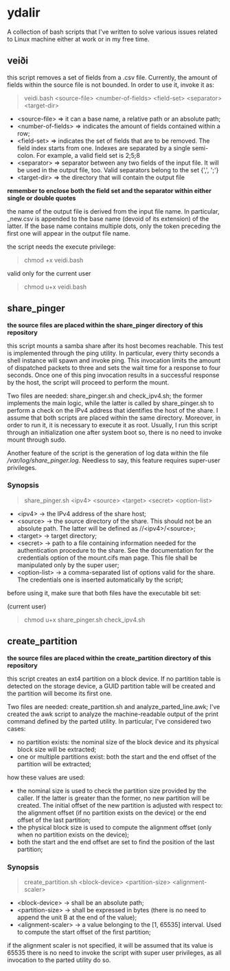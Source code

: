 # ydalir

A collection of bash scripts that I've written to solve various issues related to Linux machine
either at work or in my free time.

## veiði

this script removes a set of fields from a .csv file. Currently, the amount of
fields within the source file is not bounded. In order to use it, invoke it as:

> veidi.bash \<source-file\> \<number-of-fields\> \<field-set\> \<separator\> \<target-dir\>

- \<source-file\>      =\> it can a base name, a relative path or an absolute path;
- \<number-of-fields\> =\> indicates the amount of fields contained within a row;
- \<field-set\>        =\> indicates the set of fields that are to be removed. The field index
                           starts from one. Indexes are separated by a single semi-colon. For
                           example, a valid field set is 2;5;8
- \<separator\>        =\> separator between any two fields of the input file. It will be used in the
                           output file, too. Valid separators belong to the set {',', ';'}
- \<target-dir\>       =\> the directory that will contain the output file

**remember to enclose both the field set and the separator within either single or double quotes**

the name of the output file is derived from the input file name. In particular, _new.csv is
appended to the base name (devoid of its extension) of the latter. If the base name contains
multiple dots, only the token preceding the first one will appear in the output file name.

the script needs the execute privilege:

> chmod +x veidi.bash

valid only for the current user

> chmod u+x veidi.bash

## share_pinger

**the source files are placed within the share_pinger directory of this repository**

this script mounts a samba share after its host becomes reachable. This test is implemented through
the ping utility. In particular, every thirty seconds a shell instance will spawn and invoke ping.
This invocation limits the amount of dispatched packets to three and sets the wait time for a response
to four seconds. Once one of this ping invocation results in a successful response by the host, the
script will proceed to perform the mount.

Two files are needed: share\_pinger.sh and check\_ipv4.sh;
the former implements the main logic, while the latter is called by share_pinger.sh to perform a check
on the IPv4 address that identifies the host of the share. I assume that both scripts are placed within
the same directory. Moreover, in order to run it, it is necessary to execute it as root. Usually, I
run this script through an initialization one after system boot so, there is no need to invoke mount
through sudo.

Another feature of the script is the generation of log data within the file _/var/log/share\_pinger.log_.
Needless to say, this feature requires super-user privileges.

### Synopsis

> share_pinger.sh \<ipv4\> \<source\> \<target\> \<secret\> \<option-list\>

- \<ipv4\>         -\> the IPv4 address of the share host;
- \<source\>       -\> the source directory of the share. This should not be an absolute path. The latter will
                       be defined as //\<ipv4\>/\<source\>;
- \<target\>       -\> target directory;
- \<secret\>       -\> path to a file containing information needed for the authentication procedure to the share.
                       See the documentation for the credentials option of the mount.cifs man page. This file
                       shall be manipulated only by the super user;
- \<option-list\>  -\> a comma-separated list of options valid for the share. The credentials one is inserted
                       automatically by the script;

before using it, make sure that both files have the executable bit set:

(current user)

> chmod u+x share\_pinger.sh check\_ipv4.sh

## create_partition

**the source files are placed within the create_partition directory of this repository**

this script creates an ext4 partition on a block device. If no partition table is detected on the storage device,
a GUID partition table will be created and the partition will become its first one.

Two files are needed: create\_partition.sh and analyze\_parted\_line.awk;
I've created the awk script to analyze the machine-readable output of the print command defined by the parted utility.
In particular, I've considered two cases:

- no partition exists: the nominal size of the block device and its physical block size will be extracted;
- one or multiple partitions exist: both the start and the end offset of the partition will be extracted;

how these values are used:

- the nominal size is used to check the partition size provided by the caller. If the latter is greater than the
  former, no new partition will be created. The initial offset of the new partition is adjusted with respect to:
  the alignment offset (if no partition exists on the device) or the end offset of the last partition;
- the physical block size is used to compute the alignment offset (only when no partition exists on the device);
- both the start and the end offset are set to find the position of the last partition;

### Synopsis

> create_partition.sh \<block-device\> \<partition-size\> \<alignment-scaler\>

- \<block-device\> -\> shall be an absolute path;
- \<partition-size\> -\> shall be expressed in bytes (there is no need to append the unit B at the end of the value);
- \<alignment-scaler\> -\> a value belonging to the \[1, 65535\] interval. Used to compute the start offset of the first partition;

if the alignment scaler is not specified, it will be assumed that its value is 65535
there is no need to invoke the script with super user privileges, as all invocation to the parted utility do so.
